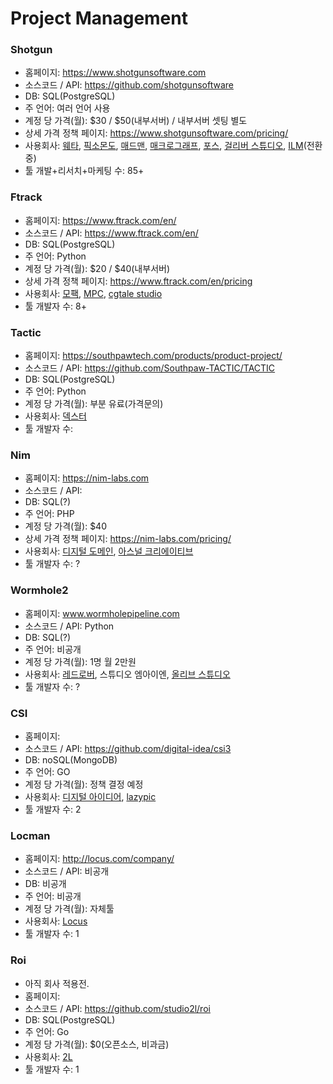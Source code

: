 # Project Management

### Shotgun
- 홈페이지: https://www.shotgunsoftware.com
- 소스코드 / API: https://github.com/shotgunsoftware
- DB: SQL(PostgreSQL)
- 주 언어: 여러 언어 사용
- 계정 당 가격(월): $30 / $50(내부서버) / 내부서버 셋팅 별도
- 상세 가격 정책 페이지: https://www.shotgunsoftware.com/pricing/
- 사용회사: [웨타](https://www.wetafx.co.nz), [픽소몬도](https://www.pixomondo.com), [매드맨](http://madmanpost.com), [매크로그래프](http://www.macrograph.co.kr), [포스](http://www.4thparty.co.kr), [걸리버 스튜디오](http://gulliverstudios.com), [ILM](https://www.ilm.com)(전환중)
- 툴 개발+리서치+마케팅 수: 85+

### Ftrack
- 홈페이지: https://www.ftrack.com/en/
- 소스코드 / API: https://www.ftrack.com/en/
- DB: SQL(PostgreSQL)
- 주 언어: Python
- 계정 당 가격(월): $20 / $40(내부서버)
- 상세 가격 정책 페이지: https://www.ftrack.com/en/pricing
- 사용회사: [모팩](https://www.mofac.com), [MPC](https://www.moving-picture.com), [cgtale studio](http://cgtalestudio.com/)
- 툴 개발자 수: 8+

### Tactic
- 홈페이지: https://southpawtech.com/products/product-project/
- 소스코드 / API: https://github.com/Southpaw-TACTIC/TACTIC
- DB: SQL(PostgreSQL)
- 주 언어: Python
- 계정 당 가격(월): 부분 유료(가격문의)
- 사용회사: [덱스터](http://dexterstudios.com)
- 툴 개발자 수:

### Nim
- 홈페이지: https://nim-labs.com
- 소스코드 / API:
- DB: SQL(?)
- 주 언어: PHP
- 계정 당 가격(월): $40
- 상세 가격 정책 페이지: https://nim-labs.com/pricing/
- 사용회사: [디지털 도메인](https://www.digitaldomain.com), [아스널 크리에이티브](http://www.arsenalcreative.com/?)
- 툴 개발자 수: ?

### Wormhole2
- 홈페이지: www.wormholepipeline.com
- 소스코드 / API: Python
- DB: SQL(?)
- 주 언어: 비공개
- 계정 당 가격(월): 1명 월 2만원
- 사용회사: [레드로버](https://blog.naver.com/retrobot), 스튜디오 엠아이엔, [올리브 스튜디오](http://www.olivestudio.co.kr)
- 툴 개발자 수: ?

### CSI
- 홈페이지: 
- 소스코드 / API: https://github.com/digital-idea/csi3
- DB: noSQL(MongoDB)
- 주 언어: GO
- 계정 당 가격(월): 정책 결정 예정
- 사용회사: [디지털 아이디어](http://www.digitalidea.co.kr), [lazypic](http://lazypic.org)
- 툴 개발자 수: 2

### Locman
- 홈페이지: http://locus.com/company/
- 소스코드 / API: 비공개
- DB: 비공개
- 주 언어: 비공개
- 계정 당 가격(월): 자체툴
- 사용회사: [Locus](http://locus.com)
- 툴 개발자 수: 1

### Roi
- 아직 회사 적용전.
- 홈페이지:
- 소스코드 / API: https://github.com/studio2l/roi
- DB: SQL(PostgreSQL)
- 주 언어: Go
- 계정 당 가격(월): $0(오픈소스, 비과금)
- 사용회사: [2L](http://www.2limageworks.com)
- 툴 개발자 수: 1
